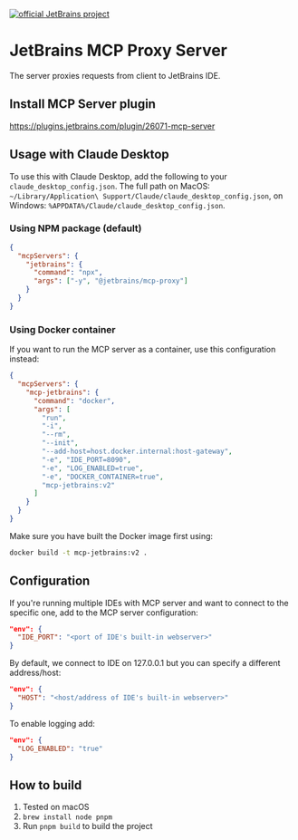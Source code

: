 [![official JetBrains project](http://jb.gg/badges/incubator-flat-square.svg)](https://github.com/JetBrains#jetbrains-on-github)
# JetBrains MCP Proxy Server

The server proxies requests from client to JetBrains IDE.

## Install MCP Server plugin

https://plugins.jetbrains.com/plugin/26071-mcp-server

## Usage with Claude Desktop

To use this with Claude Desktop, add the following to your `claude_desktop_config.json`.
The full path on MacOS: `~/Library/Application\ Support/Claude/claude_desktop_config.json`, on Windows: `%APPDATA%/Claude/claude_desktop_config.json`.

### Using NPM package (default)
```json
{
  "mcpServers": {
    "jetbrains": {
      "command": "npx",
      "args": ["-y", "@jetbrains/mcp-proxy"]
    }
  }
}
```

### Using Docker container
If you want to run the MCP server as a container, use this configuration instead:
```json
{
  "mcpServers": {
    "mcp-jetbrains": {
      "command": "docker",
      "args": [
        "run",
        "-i",
        "--rm",
        "--init",
        "--add-host=host.docker.internal:host-gateway",
        "-e", "IDE_PORT=8090",
        "-e", "LOG_ENABLED=true",
        "-e", "DOCKER_CONTAINER=true",
        "mcp-jetbrains:v2"
      ]
    }
  }
}
```

Make sure you have built the Docker image first using:
```bash
docker build -t mcp-jetbrains:v2 .
```

## Configuration

If you're running multiple IDEs with MCP server and want to connect to the specific one, add to the MCP server configuration:
```json
"env": {
  "IDE_PORT": "<port of IDE's built-in webserver>"
}
```

By default, we connect to IDE on  127.0.0.1 but you can specify a different address/host:
```json
"env": {
  "HOST": "<host/address of IDE's built-in webserver>"
}
```

To enable logging add:
```json
"env": {
  "LOG_ENABLED": "true"
}
```

## How to build
1. Tested on macOS
2. `brew install node pnpm`
3. Run `pnpm build` to build the project